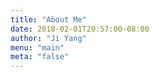```yaml
---
title: "About Me"
date: 2018-02-01T20:57:00-08:00
author: "Ji Yang"
menu: "main"
meta: "false"
---
```


